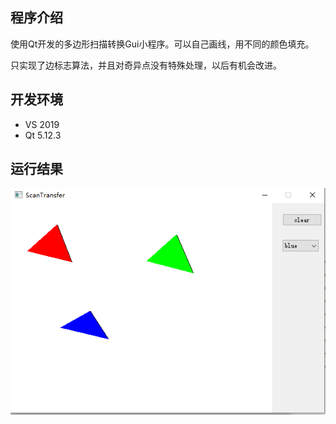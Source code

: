 ## 程序介绍

使用Qt开发的多边形扫描转换Gui小程序。可以自己画线，用不同的颜色填充。

只实现了边标志算法，并且对奇异点没有特殊处理，以后有机会改进。

## 开发环境
* VS 2019
* Qt 5.12.3

## 运行结果
![img](show.png)